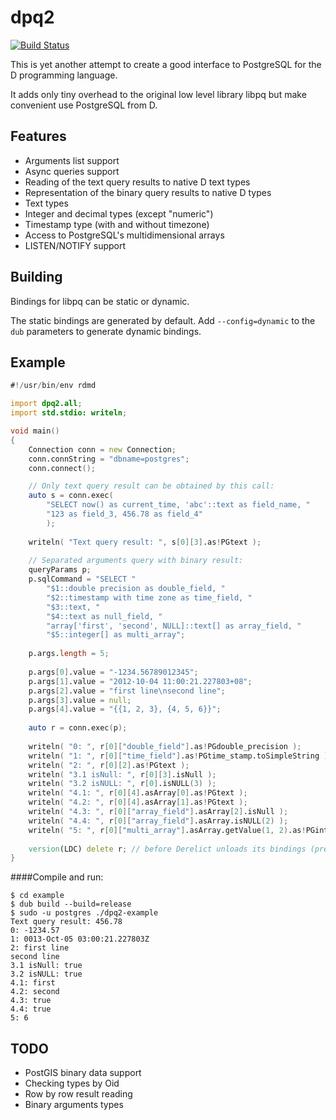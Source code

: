dpq2
====
[![Build Status](https://travis-ci.org/denizzzka/dpq2.svg?branch=master)](https://travis-ci.org/denizzzka/dpq2)

This is yet another attempt to create a good interface to PostgreSQL for the 
D programming language.

It adds only tiny overhead to the original low level library libpq but
make convenient use PostgreSQL from D.


Features
--------

* Arguments list support
* Async queries support
* Reading of the text query results to native D text types
* Representation of the binary query results to native D types
 * Text types
 * Integer and decimal types (except "numeric")
 * Timestamp type (with and without timezone)
* Access to PostgreSQL's multidimensional arrays
* LISTEN/NOTIFY support

Building
--------

Bindings for libpq can be static or dynamic.

The static bindings are generated by default. Add `--config=dynamic`
to the `dub` parameters to generate dynamic bindings.

Example
-------
```D
#!/usr/bin/env rdmd

import dpq2.all;
import std.stdio: writeln;

void main()
{
    Connection conn = new Connection;
    conn.connString = "dbname=postgres";
    conn.connect();

    // Only text query result can be obtained by this call:
    auto s = conn.exec(
        "SELECT now() as current_time, 'abc'::text as field_name, "
        "123 as field_3, 456.78 as field_4"
        );
    
    writeln( "Text query result: ", s[0][3].as!PGtext );
    
    // Separated arguments query with binary result:
    queryParams p;
    p.sqlCommand = "SELECT "
        "$1::double precision as double_field, "
        "$2::timestamp with time zone as time_field, "
        "$3::text, "
        "$4::text as null_field, "
        "array['first', 'second', NULL]::text[] as array_field, "
        "$5::integer[] as multi_array";
    
    p.args.length = 5;
    
    p.args[0].value = "-1234.56789012345";
    p.args[1].value = "2012-10-04 11:00:21.227803+08";
    p.args[2].value = "first line\nsecond line";
    p.args[3].value = null;
    p.args[4].value = "{{1, 2, 3}, {4, 5, 6}}";
    
    auto r = conn.exec(p);
    
    writeln( "0: ", r[0]["double_field"].as!PGdouble_precision );
    writeln( "1: ", r[0]["time_field"].as!PGtime_stamp.toSimpleString );
    writeln( "2: ", r[0][2].as!PGtext );
    writeln( "3.1 isNull: ", r[0][3].isNull );
    writeln( "3.2 isNULL: ", r[0].isNULL(3) );
    writeln( "4.1: ", r[0][4].asArray[0].as!PGtext );
    writeln( "4.2: ", r[0][4].asArray[1].as!PGtext );
    writeln( "4.3: ", r[0]["array_field"].asArray[2].isNull );
    writeln( "4.4: ", r[0]["array_field"].asArray.isNULL(2) );
    writeln( "5: ", r[0]["multi_array"].asArray.getValue(1, 2).as!PGinteger );
    
    version(LDC) delete r; // before Derelict unloads its bindings (prevents SIGSEGV)
}
```
####Compile and run:
```
$ cd example
$ dub build --build=release
$ sudo -u postgres ./dpq2-example
Text query result: 456.78
0: -1234.57
1: 0013-Oct-05 03:00:21.227803Z
2: first line
second line
3.1 isNull: true
3.2 isNULL: true
4.1: first
4.2: second
4.3: true
4.4: true
5: 6
```

TODO
----

* PostGIS binary data support
* Checking types by Oid
* Row by row result reading
* Binary arguments types
